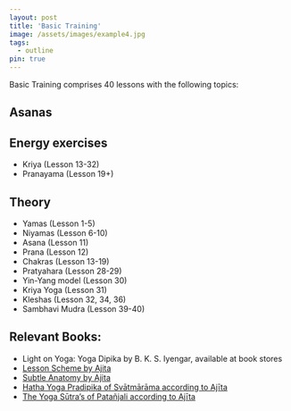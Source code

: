 ```yaml
---
layout: post
title: 'Basic Training'
image: /assets/images/example4.jpg
tags:
  - outline
pin: true
---
```


Basic Training comprises 40 lessons with the following topics: 

## Asanas

## Energy exercises

- Kriya (Lesson 13-32)
- Pranayama (Lesson 19+)

## Theory

- Yamas (Lesson 1-5)
- Niyamas (Lesson 6-10)
- Asana (Lesson 11)
- Prana (Lesson 12)
- Chakras (Lesson 13-19)
- Pratyahara (Lesson 28-29)
- Yin-Yang model (Lesson 30)
- Kriya Yoga (Lesson 31)
- Kleshas (Lesson 32, 34, 36)
- Sambhavi Mudra (Lesson 39-40)

## Relevant Books: 

- Light on Yoga: Yoga Dipika by B. K. S. Iyengar, available at book stores
- [Lesson Scheme by Ajita](https://rajayoga.home.xs4all.nl/EN/LessonsSchemeOfTheTrainingCourses.pdf)
- [Subtle Anatomy by Ajita](https://rajayoga.home.xs4all.nl/EN/SubtleAnatomy.pdf)
- [Hatha Yoga Pradipika of Svātmārāma according to Ajīta](https://rajayoga.home.xs4all.nl/EN/immortality.htm#hyp)
- [The Yoga Sūtra’s of Patañjali according to Ajīta](https://rajayoga.home.xs4all.nl/EN/paradise.htm#yogasutra%27s)
